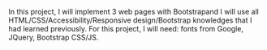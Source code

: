 In this project, I will implement 3 web pages with Bootstrapand I will use all HTML/CSS/Accessibility/Responsive design/Bootstrap knowledges that I had learned previously.
For this project, I will need: fonts from Google, JQuery, Bootstrap CSS/JS.